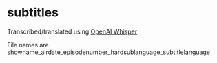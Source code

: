 # subtitles

Transcribed/translated using [OpenAI Whisper](https://github.com/openai/whisper)

File names are showname_airdate_episodenumber_hardsublanguage_subtitlelanguage
